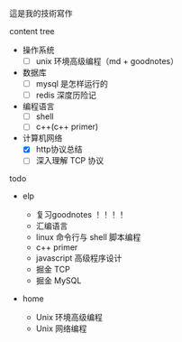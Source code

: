 這是我的技術寫作

content tree

- 操作系统
    - [ ] unix 环境高级编程（md + goodnotes）
- 数据库
    - [ ] mysql 是怎样运行的
    - [ ] redis 深度历险记
- 编程语言
    - [ ] shell
    - [ ] c++(c++ primer)
- 计算机网络
    - [x] http协议总结
    - [ ] 深入理解 TCP 协议

todo

- elp
    - 复习goodnotes ！！！！
    - 汇编语言
    - linux 命令行与 shell 脚本编程
    - c++ primer
    - javascript 高级程序设计
    - 掘金 TCP
    - 掘金 MySQL

- home
    - Unix 环境高级编程
    - Unix 网络编程
